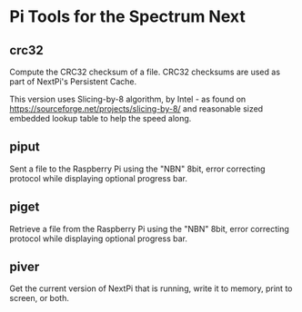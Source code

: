 Pi Tools for the Spectrum Next
==============================

crc32
-----
Compute the CRC32 checksum of a file.  CRC32 checksums are used as part of NextPi's Persistent Cache. 

This version uses Slicing-by-8 algorithm, by Intel - as found on https://sourceforge.net/projects/slicing-by-8/ and reasonable sized embedded lookup table to help the speed along.


piput
-----
Sent a file to the Raspberry Pi using the "NBN" 8bit, error correcting protocol while displaying optional progress bar.


piget
-----
Retrieve a file from the Raspberry Pi using the "NBN" 8bit, error correcting protocol while displaying optional progress bar.

piver
-----
Get the current version of NextPi that is running, write it to memory, print to screen, or both.